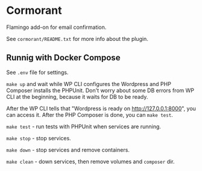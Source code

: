 # Cormorant

Flamingo add-on for email confirmation.

See `cormorant/README.txt` for more info about the plugin.

## Runnig with Docker Compose

See `.env` file for settings.

`make up` and wait while WP CLI configures the Wordpress and PHP Composer 
installs the PHPUnit. Don't worry about some DB errors from WP CLI at the 
beginning, because it waits for DB to be ready.

After the WP CLI tells that "Wordpress is ready on http://127.0.0.1:8000", 
you can access it. After the PHP Composer is done, you can `make test`.

`make test` - run tests with PHPUnit when services are running.

`make stop` - stop services.

`make down` - stop services and remove containers.

`make clean` - down services, then remove volumes and `composer` dir.
